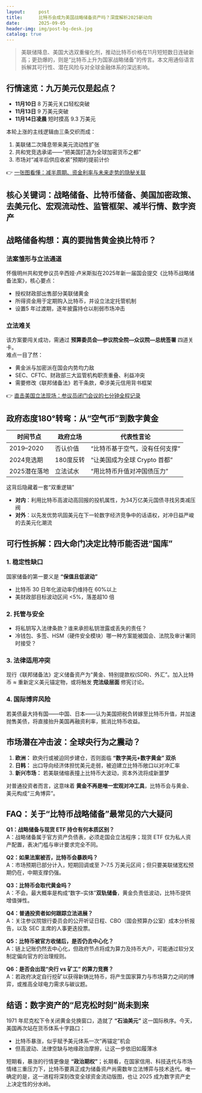 ```yaml
---
layout:     post
title:      比特币会成为美国战略储备资产吗？深度解析2025新动向
date:       2025-09-05
header-img: img/post-bg-desk.jpg
catalog: true
---
```


> 美联储降息、美国大选双重催化剂，推动比特币价格在11月短短数日连破新高；更劲爆的，则是“比特币上升为国家战略储备”的传言。本文用通俗语言拆解其可行性、潜在风险与对全球金融体系的深远影响。

## 行情速览：九万美元仅是起点？
- **11月10日** 8 万美元关口轻松突破  
- **11月13日** 9 万美元突破  
- **11月14日凌晨** 短时摸高 9.3 万美元  

本轮上涨的主线逻辑由三条交织而成：  
1. 美联储二次降息带来美元流动性扩张  
2. 共和党竞选承诺——“把美国打造为全球加密货币之都”  
3. 市场对“减半后供应收紧”预期的提前计价  

👉 [一张图看懂：减半周期、资金利率与未来走势的隐秘关联](https://okxdog.com/)

## 核心关键词：战略储备、比特币储备、美国加密政策、去美元化、宏观流动性、监管框架、减半行情、数字资产

## 战略储备构想：真的要抛售黄金换比特币？

### 法案雏形与立法通道
怀俄明州共和党参议员辛西娅·卢米斯拟在2025年新一届国会提交《比特币战略储备法案》，核心要点：  
- 授权财政部出售部分美联储黄金  
- 所得资金用于定期购入比特币，并设立法定托管机制  
- 设置5 年过渡期，逐年披露持仓以削弱市场冲击  

### 立法难关
该方案要闯关成功，需通过 **预算委员会—参议院全院—众议院—总统签署** 四道关卡。  
难点一目了然：  
- 黄金派与加密派在国会内势均力敌  
- SEC、CFTC、财政部三大监管机构职责重叠、利益冲突  
- 需要修改《联邦储备法》若干条款，牵涉美元信用背书框架  

👉 [直击美国立法现场：参议员闭门会议的七分钟全程记录](https://okxdog.com/)

## 政府态度180°转弯：从“空气币”到数字黄金
| 时间节点 | 政府立场 | 代表性言论 |
|-----------|----------|-------------|
| 2019–2020 | 否认价值 | “比特币基于空气，没有任何支撑” |
| 2024竞选期 | 180度反转 | “让美国成为全球 Crypto 首都” |
| 2025潜在落地 | 立法试水 | “用比特币升值对冲国债压力” |

这背后隐藏着一套“双重逻辑”  
- **对内**：利用比特币高波动高回报的投机属性，为34万亿美元国债寻找另类减压阀  
- **对外**：以先发优势巩固美元在下一轮数字经济竞争中的话语权，对冲日益严峻的去美元化潮流  

## 可行性拆解：四大命门决定比特币能否进“国库”

### 1. 稳定性缺口
国家储备的第一要义是 **“保值且低波动”**  
- 比特币 30 日年化波动率仍维持在 60%以上  
- 美财政部目标波动区间 <5%，落差超10 倍  

### 2. 托管与安全
- 将私钥写入法律条款？谁来承担私钥泄露或丢失的责任？  
- 冷钱包、多签、HSM（硬件安全模块）哪一种方案能被国会、法院及审计署同时接受？  

### 3. 法律适用冲突
现行《联邦储备法》定义储备资产为“黄金、特别提款权(SDR)、外汇”。加入比特币 ≈ 重新定义美元锚定物，或将触发 **完法级层面** 修宪讨论。  

### 4. 国际博弈风险
若美债最大持有国——中国、日本——认为美国把税负转嫁至比特币升值，并加速抛售美债，将直接抬升美国再融资利率，抵消比特币收益。

## 市场潜在冲击波：全球央行为之震动？

1. **欧洲：** 欧央行或被迫同步建仓，否则面临 **“数字美元+数字黄金” 双杀**  
2. **日韩：** 出口导向经济体担忧美元走弱，被迫建立比特币敞口以对冲汇率  
3. **新兴市场：** 若美联储缩表撞上比特币大波动，资本外流将成新噩梦  

对普通投资者而言，这意味着 **黄金不再是唯一宏观对冲工具**，比特币会与黄金、美元构成“三角博弈”。

## FAQ：关于“比特币战略储备”最常见的六大疑问

**Q1：战略储备与现货 ETF 持仓有何本质区别？**  
A：战略储备属于官方资产负债表，必须走国会立法程序；现货 ETF 仅为私人资产配置，表决门槛与审计要求完全不同。

**Q2：如果法案被否，比特币会暴跌吗？**  
A：市场预期已部分计入，短期回调或至 7–7.5 万美元区间；但只要美联储宽松预期仍在，中期支撑仍强。

**Q3：比特币会取代黄金吗？**  
A：不会。最大概率是构成“数字–实体”**双轨储备**，黄金负责低波动，比特币提供增值弹性。

**Q4：普通投资者如何跟踪立法进展？**  
A：关注参议院银行委员会的公开听证日程、CBO（国会预算办公室）成本分析报告，以及 SEC 主席的人事更迭投票。

**Q5：比特币被官方收储后，是否仍去中心化？**  
A：链上记账仍然去中心化，但政府节点将成为算力及持币大户，可能通过软分叉制定偏向官方的治理规则。

**Q6：是否会出现“央行 vs 矿工” 的算力竞赛？**  
A：若政府决定自行挖矿以获得新铸比特币，将产生国家算力与市场算力之间的博弈，或推高全球电力需求与碳议题。

## 结语：数字资产的“尼克松时刻”尚未到来
1971 年尼克松下令关闭黄金兑换窗口，造就了 **“石油美元”** 这一国际秩序。今天，美国再次站在货币体系十字路口：  
- 比特币暴涨，似乎赋予美元体系一次“再锚定”机会  
- 但高波动、法律空缺与地缘政治摩擦，让这一步依旧如履薄冰  

短期看，暴涨的行情更像是 **“政治期权”**；长期看，在国家信用、科技迭代与市场情绪三重压力下，比特币要真正成为储备资产尚需数年立法博弈与技术迭代。唯一确定的是，这一进程将深刻改变全球资金流动版图，也让 2025 成为数字资产史上决定性的分水岭。